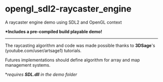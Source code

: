 # opengl_sdl2-raycaster_engine
A raycaster engine demo using SDL2 and OpenGL context

__*Includes a pre-compiled build playable demo!__
_____________________________________________________

The raycasting algorithm and code was made possible thanks to __3DSage__'s (youtube.com/user/artsage1) tutorials.

Futures implementations should define algorithm for array and map management systems.

*_requires __SDL.dll__ in the demo folder_
